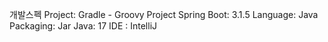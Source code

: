 개발스펙
Project: Gradle - Groovy Project
Spring Boot: 3.1.5
Language: Java
Packaging: Jar
Java: 17
IDE : IntelliJ
